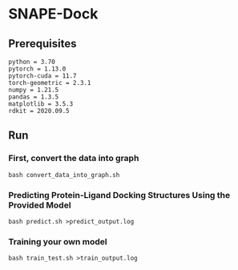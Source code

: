 # SNAPE-Dock
## Prerequisites
```
python = 3.70
pytorch = 1.13.0      
pytorch-cuda = 11.7
torch-geometric = 2.3.1
numpy = 1.21.5
pandas = 1.3.5
matplotlib = 3.5.3
rdkit = 2020.09.5
```
## Run
### First, convert the data into graph
```
bash convert_data_into_graph.sh
```
### Predicting Protein-Ligand Docking Structures Using the Provided Model
```
bash predict.sh >predict_output.log
```
### Training your own model
```
bash train_test.sh >train_output.log
```


